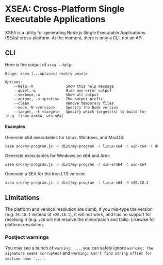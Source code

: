 # XSEA: Cross-Platform Single Executable Applications

XSEA is a utility for generating Node.js Single Executable Applications (SEAs) cross-platform. At the moment, there is only a CLI, not an API.

## CLI

Here is the output of `xsea --help`:

```
Usage: xsea [...options] <entry point>

Options:
    --help,-h               Show this help message
    --quiet,-q              Hide non-error output
    --verbose,-w            Show all output
    --output, -o <prefix>   The output prefix
    --clean                 Remove temporary files
    --node,-N <version>     Specify the Node version
    --target, -t <target>   Specify which targets(s) to build for (e.g. linux-arm64, win-x64)
```

#### Examples

Generate x64 executables for Linux, Windows, and MacOS:

```sh
xsea src/my-program.js -o dist/my-program -t linux-x64 -t win-x64 -t darwin-x64
```

Generate executables for Windows on x64 and Arm:

```sh
xsea src/my-program.js -o dist/my-program -t win-arm64 -t win-x64
```

Generate a SEA for the Iron LTS version:

```sh
xsea src/my-program.js -o dist/my-program -t linux-x64 -N v20.18.1
```

## Limitations

The platform and version resolution are dumb, if you mis-type the version (e.g. `20.18.1` instead of `v20.18.1`), it will not work, and has no support for resolving it (e.g. `v20` will not resolve the minor/patch and fails). Likewise for platform resolution.

### Postject warnings

You may see a bunch of `warning: ...`, you can safely ignore `warning: The signature seems corrupted!` and `warning: Can't find string offset for section name '...'`.
